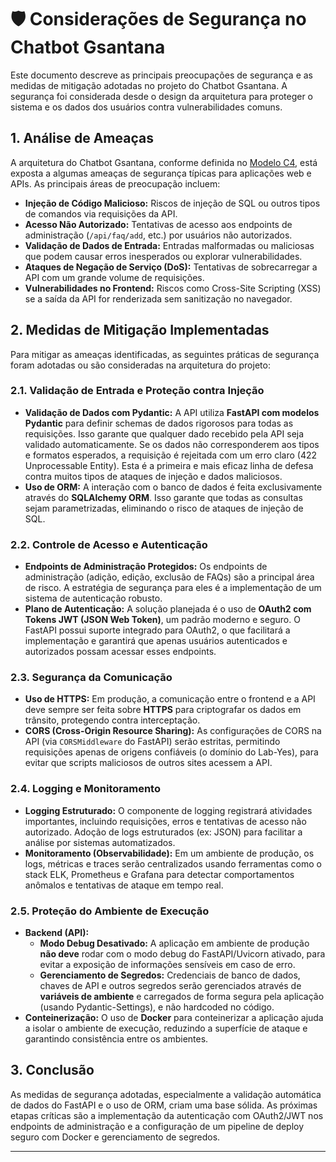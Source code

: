 # 🛡️ Considerações de Segurança no Chatbot Gsantana

Este documento descreve as principais preocupações de segurança e as medidas de mitigação adotadas no projeto do Chatbot Gsantana. A segurança foi considerada desde o design da arquitetura para proteger o sistema e os dados dos usuários contra vulnerabilidades comuns.

## 1. Análise de Ameaças

A arquitetura do Chatbot Gsantana, conforme definida no [Modelo C4](02-modelo-c4.md), está exposta a algumas ameaças de segurança típicas para aplicações web e APIs. As principais áreas de preocupação incluem:

* **Injeção de Código Malicioso:** Riscos de injeção de SQL ou outros tipos de comandos via requisições da API.
* **Acesso Não Autorizado:** Tentativas de acesso aos endpoints de administração (`/api/faq/add`, etc.) por usuários não autorizados.
* **Validação de Dados de Entrada:** Entradas malformadas ou maliciosas que podem causar erros inesperados ou explorar vulnerabilidades.
* **Ataques de Negação de Serviço (DoS):** Tentativas de sobrecarregar a API com um grande volume de requisições.
* **Vulnerabilidades no Frontend:** Riscos como Cross-Site Scripting (XSS) se a saída da API for renderizada sem sanitização no navegador.

## 2. Medidas de Mitigação Implementadas

Para mitigar as ameaças identificadas, as seguintes práticas de segurança foram adotadas ou são consideradas na arquitetura do projeto:

### 2.1. Validação de Entrada e Proteção contra Injeção

* **Validação de Dados com Pydantic:** A API utiliza **FastAPI com modelos Pydantic** para definir schemas de dados rigorosos para todas as requisições. Isso garante que qualquer dado recebido pela API seja validado automaticamente. Se os dados não corresponderem aos tipos e formatos esperados, a requisição é rejeitada com um erro claro (422 Unprocessable Entity). Esta é a primeira e mais eficaz linha de defesa contra muitos tipos de ataques de injeção e dados maliciosos.
* **Uso de ORM:** A interação com o banco de dados é feita exclusivamente através do **SQLAlchemy ORM**. Isso garante que todas as consultas sejam parametrizadas, eliminando o risco de ataques de injeção de SQL.

### 2.2. Controle de Acesso e Autenticação

* **Endpoints de Administração Protegidos:** Os endpoints de administração (adição, edição, exclusão de FAQs) são a principal área de risco. A estratégia de segurança para eles é a implementação de um sistema de autenticação robusto.
* **Plano de Autenticação:** A solução planejada é o uso de **OAuth2 com Tokens JWT (JSON Web Token)**, um padrão moderno e seguro. O FastAPI possui suporte integrado para OAuth2, o que facilitará a implementação e garantirá que apenas usuários autenticados e autorizados possam acessar esses endpoints.

### 2.3. Segurança da Comunicação

* **Uso de HTTPS:** Em produção, a comunicação entre o frontend e a API deve sempre ser feita sobre **HTTPS** para criptografar os dados em trânsito, protegendo contra interceptação.
* **CORS (Cross-Origin Resource Sharing):** As configurações de CORS na API (via `CORSMiddleware` do FastAPI) serão estritas, permitindo requisições apenas de origens confiáveis (o domínio do Lab-Yes), para evitar que scripts maliciosos de outros sites acessem a API.

### 2.4. Logging e Monitoramento

* **Logging Estruturado:** O componente de logging registrará atividades importantes, incluindo requisições, erros e tentativas de acesso não autorizado. Adoção de logs estruturados (ex: JSON) para facilitar a análise por sistemas automatizados.
* **Monitoramento (Observabilidade):** Em um ambiente de produção, os logs, métricas e traces serão centralizados usando ferramentas como o stack ELK, Prometheus e Grafana para detectar comportamentos anômalos e tentativas de ataque em tempo real.

### 2.5. Proteção do Ambiente de Execução

* **Backend (API):**
    * **Modo Debug Desativado:** A aplicação em ambiente de produção **não deve** rodar com o modo debug do FastAPI/Uvicorn ativado, para evitar a exposição de informações sensíveis em caso de erro.
    * **Gerenciamento de Segredos:** Credenciais de banco de dados, chaves de API e outros segredos serão gerenciados através de **variáveis de ambiente** e carregados de forma segura pela aplicação (usando Pydantic-Settings), e não hardcoded no código.
* **Conteinerização:** O uso de **Docker** para conteinerizar a aplicação ajuda a isolar o ambiente de execução, reduzindo a superfície de ataque e garantindo consistência entre os ambientes.

## 3. Conclusão

As medidas de segurança adotadas, especialmente a validação automática de dados do FastAPI e o uso de ORM, criam uma base sólida. As próximas etapas críticas são a implementação da autenticação com OAuth2/JWT nos endpoints de administração e a configuração de um pipeline de deploy seguro com Docker e gerenciamento de segredos.

---